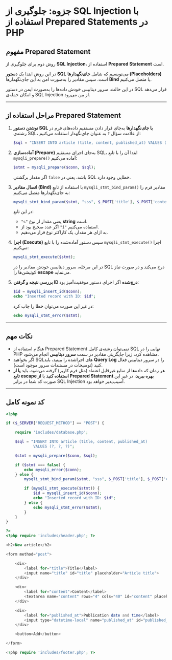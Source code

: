 # جزوه: جلوگیری از SQL Injection با استفاده از Prepared Statements در PHP

## مفهوم Prepared Statement

روش دوم برای جلوگیری از **SQL Injection**، استفاده از **Prepared Statement** است.

در این روش ابتدا یک **دستور SQL** می‌نویسیم که شامل **جای‌نگهدارها (Placeholders)** است. سپس مقادیر را به‌صورت امن به این جای‌نگهدارها **Bind** یا متصل می‌کنیم.

در این حالت، سرور دیتابیس خودش داده‌ها را به‌صورت ایمن در دستور SQL قرار می‌دهد و امکان حمله‌ی SQL Injection از بین می‌رود.

---

## مراحل استفاده از Prepared Statement

1. **نوشتن دستور SQL با جای‌نگهدارها**
   به‌جای قرار دادن مستقیم داده‌های فرم در رشته‌ی SQL، از علامت سؤال `?` به عنوان جای‌نگهدار استفاده می‌کنیم:

   ```php
   $sql = "INSERT INTO article (title, content, published_at) VALUES (?, ?, ?)";
   ```

2. **آماده‌سازی (Prepare)**
   به‌جای اجرای مستقیم SQL، ابتدا آن را با تابع `mysqli_prepare()` آماده می‌کنیم:

   ```php
   $stmt = mysqli_prepare($conn, $sql);
   ```

   اگر مقدار برگشتی `false` باشد، یعنی در SQL خطایی وجود دارد.

3. **اتصال مقادیر (Bind)**
   با استفاده از تابع `mysqli_stmt_bind_param()` مقادیر فرم را به جای‌نگهدارها متصل می‌کنیم:

   ```php
   mysqli_stmt_bind_param($stmt, "sss", $_POST['title'], $_POST['content'], $_POST['published_at']);
   ```

   در این تابع:

   * `"s"` یعنی مقدار از نوع **string** است.
   * اگر عدد صحیح بود از `"i"` استفاده می‌کنیم.
   * به ازای هر مقدار، یک کاراکتر نوع قرار می‌دهیم.

4. **اجرا (Execute)**
   سپس دستور آماده‌شده را با تابع `mysqli_stmt_execute()` اجرا می‌کنیم:

   ```php
   mysqli_stmt_execute($stmt);
   ```

   در این مرحله، سرور دیتابیس خودش مقادیر را در SQL درج می‌کند و در صورت نیاز کوتیشن‌ها را **escape** می‌نماید.

5. **بررسی نتیجه و گرفتن ID درج‌شده**
   اگر اجرای دستور موفقیت‌آمیز بود:

   ```php
   $id = mysqli_insert_id($conn);
   echo "Inserted record with ID: $id";
   ```

   در غیر این صورت می‌توان خطا را چاپ کرد:

   ```php
   echo mysqli_stmt_error($stmt);
   ```

---

## نکات مهم

* هنگام استفاده از Prepared Statement نمی‌توان رشته‌ی کامل SQL نهایی را در PHP مشاهده کرد، زیرا جایگزینی مقادیر در سمت **سرور دیتابیس** انجام می‌شود.
* اگر بخواهید SQLهای اجراشده را ببینید، باید **Query Log** را در سرور دیتابیس فعال کنید (توضیحات در مستندات سرور موجود است).
* هر زمان که داده‌ها از منابع غیرقابل اعتماد (مثل فرم کاربر) گرفته می‌شود، باید **یا از تابع escape استفاده کنید** یا **از Prepared Statement بهره ببرید**، در غیر این صورت کد شما در برابر SQL Injection آسیب‌پذیر خواهد بود.

---

## کد نمونه کامل

```php
<?php

if ($_SERVER["REQUEST_METHOD"] == "POST") {

    require 'includes/database.php';

    $sql = "INSERT INTO article (title, content, published_at)
            VALUES (?, ?, ?)";

    $stmt = mysqli_prepare($conn, $sql);

    if ($stmt === false) {
        echo mysqli_error($conn);
    } else {
        mysqli_stmt_bind_param($stmt, "sss", $_POST['title'], $_POST['content'], $_POST['published_at']);

        if (mysqli_stmt_execute($stmt)) {
            $id = mysqli_insert_id($conn);
            echo "Inserted record with ID: $id";
        } else {
            echo mysqli_stmt_error($stmt);
        }
    }
}

?>
<?php require 'includes/header.php'; ?>

<h2>New article</h2>

<form method="post">

    <div>
        <label for="title">Title</label>
        <input name="title" id="title" placeholder="Article title">
    </div>

    <div>
        <label for="content">Content</label>
        <textarea name="content" rows="4" cols="40" id="content" placeholder="Article content"></textarea>
    </div>

    <div>
        <label for="published_at">Publication date and time</label>
        <input type="datetime-local" name="published_at" id="published_at">
    </div>

    <button>Add</button>

</form>

<?php require 'includes/footer.php'; ?>
```
